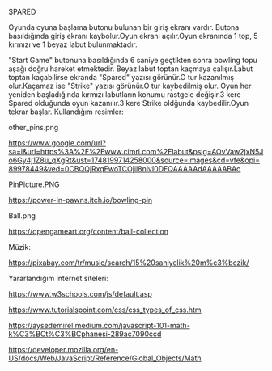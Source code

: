 SPARED

Oyunda  oyuna başlama butonu bulunan bir giriş ekranı vardır. Butona basıldığında giriş ekranı kaybolur.Oyun ekranı açılır.Oyun ekranında 1 top, 5 kırmızı ve 1 beyaz labut bulunmaktadır.

"Start Game" butonuna basıldığında 6 saniye geçtikten sonra bowling topu aşağı doğru hareket etmektedir.
Beyaz labut toptan kaçmaya çalışır.Labut toptan kaçabilirse ekranda "Spared" yazısı görünür.O tur kazanılmış olur.Kaçamaz ise "Strike" yazısı görünür.O tur kaybedilmiş olur. Oyun her yeniden başladığında kırmızı labutların konumu
rastgele değişir.3 kere Spared olduğunda oyun kazanılır.3 kere Strike oldğunda kaybedilir.Oyun tekrar başlar.
Kullandığım resimler:

other_pins.png

https://www.google.com/url?sa=i&url=https%3A%2F%2Fwww.cimri.com%2Flabut&psig=AOvVaw2jxN5Jo6Gy4j1Z8u_qXgRt&ust=1748199714258000&source=images&cd=vfe&opi=89978449&ved=0CBQQjRxqFwoTCOjil8nlvI0DFQAAAAAdAAAAABAo

PinPicture.PNG

https://power-in-pawns.itch.io/bowling-pin

Ball.png

https://opengameart.org/content/ball-collection

Müzik:

https://pixabay.com/tr/music/search/15%20saniyelik%20m%c3%bczik/

Yararlandığım internet siteleri:

https://www.w3schools.com/js/default.asp

https://www.tutorialspoint.com/css/css_types_of_css.htm

https://aysedemirel.medium.com/javascript-101-math-k%C3%BCt%C3%BCphanesi-289ac7090ccd

https://developer.mozilla.org/en-US/docs/Web/JavaScript/Reference/Global_Objects/Math


